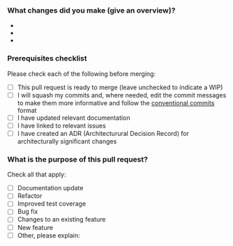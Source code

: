 ### What changes did you make (give an overview)?
-
-
-

### Prerequisites checklist
Please check each of the following before merging:
- [ ] This pull request is ready to merge (leave unchecked to indicate a WIP)
- [ ] I will squash my commits and, where needed, edit the commit messages to make them more informative and follow the [conventional commits](https://www.conventionalcommits.org/en/v1.0.0/) format
- [ ] I have updated relevant documentation
- [ ] I have linked to relevant issues
- [ ] I have created an ADR (Architecturural Decision Record) for architecturally significant changes

### What is the purpose of this pull request?
Check all that apply:
- [ ] Documentation update
- [ ] Refactor
- [ ] Improved test coverage
- [ ] Bug fix
- [ ] Changes to an existing feature
- [ ] New feature
- [ ] Other, please explain:
